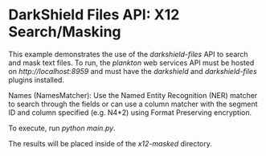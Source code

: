 # DarkShield Files API: X12 Search/Masking

This example demonstrates the use of the *darkshield-files* API to search and 
mask text files. To run, the *plankton* web services API must be hosted on 
*http://localhost:8959* and must have the *darkshield* and *darkshield-files* 
plugins installed.

Names (NamesMatcher): Use the Named Entity Recognition (NER) matcher to search through the fields or can use a column matcher with the segment ID and column specified (e.g. N4*2)  using Format Preserving encryption.

To execute, run *python main.py*.

The results will be placed inside of the *x12-masked* directory.
